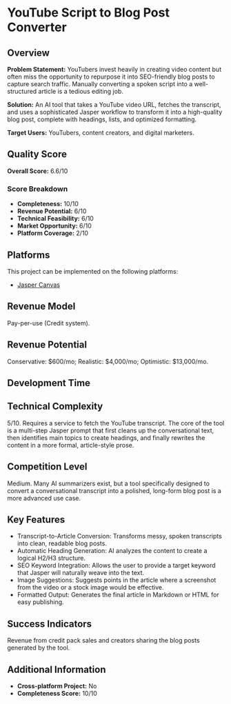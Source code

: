 # YouTube Script to Blog Post Converter

## Overview
**Problem Statement:** YouTubers invest heavily in creating video content but often miss the opportunity to repurpose it into SEO-friendly blog posts to capture search traffic. Manually converting a spoken script into a well-structured article is a tedious editing job.

**Solution:** An AI tool that takes a YouTube video URL, fetches the transcript, and uses a sophisticated Jasper workflow to transform it into a high-quality blog post, complete with headings, lists, and optimized formatting.

**Target Users:** YouTubers, content creators, and digital marketers.

## Quality Score
**Overall Score:** 6.6/10

### Score Breakdown
- **Completeness:** 10/10
- **Revenue Potential:** 6/10
- **Technical Feasibility:** 6/10
- **Market Opportunity:** 6/10
- **Platform Coverage:** 2/10

## Platforms
This project can be implemented on the following platforms:
- [Jasper Canvas](./platforms/jasper-canvas/)

## Revenue Model
Pay-per-use (Credit system).

## Revenue Potential
Conservative: $600/mo; Realistic: $4,000/mo; Optimistic: $13,000/mo.

## Development Time


## Technical Complexity
5/10. Requires a service to fetch the YouTube transcript. The core of the tool is a multi-step Jasper prompt that first cleans up the conversational text, then identifies main topics to create headings, and finally rewrites the content in a more formal, article-style prose.

## Competition Level
Medium. Many AI summarizers exist, but a tool specifically designed to convert a conversational transcript into a polished, long-form blog post is a more advanced use case.

## Key Features
- Transcript-to-Article Conversion: Transforms messy, spoken transcripts into clean, readable blog posts.
- Automatic Heading Generation: AI analyzes the content to create a logical H2/H3 structure.
- SEO Keyword Integration: Allows the user to provide a target keyword that Jasper will naturally weave into the text.
- Image Suggestions: Suggests points in the article where a screenshot from the video or a stock image would be effective.
- Formatted Output: Generates the final article in Markdown or HTML for easy publishing.

## Success Indicators
Revenue from credit pack sales and creators sharing the blog posts generated by the tool.

## Additional Information
- **Cross-platform Project:** No
- **Completeness Score:** 10/10
